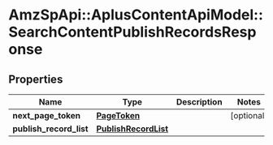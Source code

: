 # AmzSpApi::AplusContentApiModel::SearchContentPublishRecordsResponse

## Properties
Name | Type | Description | Notes
------------ | ------------- | ------------- | -------------
**next_page_token** | [**PageToken**](PageToken.md) |  | [optional] 
**publish_record_list** | [**PublishRecordList**](PublishRecordList.md) |  | 

